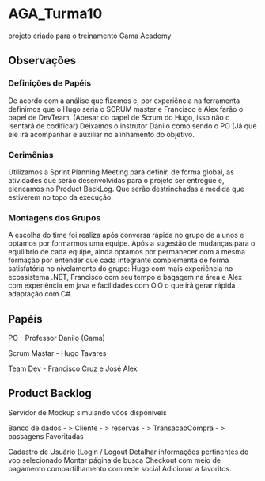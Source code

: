 # AGA_Turma10
projeto criado para o treinamento Gama Academy



## Observações

### Definições de Papéis

De acordo com a análise que fizemos e, por experiência na ferramenta definimos que o Hugo seria o SCRUM master e Francisco e Alex farão o papel de DevTeam. (Apesar do papel de Scrum do Hugo, isso não o isentará de codificar) Deixamos o instrutor Danilo como sendo o PO (Já que ele irá acompanhar e auxiliar no alinhamento do objetivo.

### Cerimônias

Utilizamos a Sprint Planning Meeting para definir,  de forma global, as atividades que serão desenvolvidas para o projeto ser entregue e,  elencamos no Product BackLog. Que serão destrinchadas a medida que estiverem no topo da execução.

### Montagens dos Grupos

A escolha do time foi realiza após conversa rápida no grupo de alunos e optamos por formarmos uma equipe. Após a sugestão de mudanças para o equilíbrio de cada equipe, ainda optamos por permanecer com a mesma formação por entender que cada integrante complementa de forma satisfatória no nivelamento do grupo: Hugo com mais experiência no ecossistema .NET, Francisco com seu tempo e bagagem na área e Alex com experiência em java e facilidades com O.O o que irá gerar rápida adaptação com C#.

## Papéis

PO - Professor Danilo (Gama)

Scrum Mastar - Hugo Tavares

Team Dev - Francisco Cruz e  José Alex 

## Product Backlog

Servidor de Mockup simulando võos disponíveis 

Banco de dados  - > Cliente - > reservas - > TransacaoCompra - > passagens Favoritadas  

Cadastro de Usuário	(Login / Logout Detalhar informações pertinentes do voo selecionado Montar página de busca Checkout com meio de pagamento compartilhamento com rede social Adicionar a favoritos.











